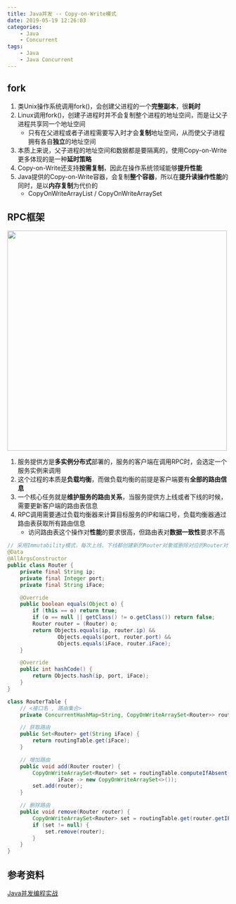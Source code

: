 ```yaml
---
title: Java并发 -- Copy-on-Write模式
date: 2019-05-19 12:26:03
categories:
    - Java
    - Concurrent
tags:
    - Java
    - Java Concurrent
---
```


## fork
1. 类Unix操作系统调用fork()，会创建父进程的一个**完整副本**，很**耗时**
2. Linux调用fork()，创建子进程时并不会复制整个进程的地址空间，而是让父子进程共享同一个地址空间
    - 只有在父进程或者子进程需要写入时才会**复制**地址空间，从而使父子进程拥有各自**独立**的地址空间
3. 本质上来说，父子进程的地址空间和数据都是要隔离的，使用Copy-on-Write更多体现的是一种**延时策略**
4. Copy-on-Write还支持**按需复制**，因此在操作系统领域能够**提升性能**
5. Java提供的Copy-on-Write容器，会复制**整个容器**，所以在**提升读操作性能**的同时，是以**内存复制**为代价的
    - CopyOnWriteArrayList / CopyOnWriteArraySet

<!-- more -->

## RPC框架
<img src="https://java-concurrent-1253868755.cos.ap-guangzhou.myqcloud.com/java-concurrent-copy-on-write-route-table.png" width=500/>

1. 服务提供方是**多实例分布式**部署的，服务的客户端在调用RPC时，会选定一个服务实例来调用
2. 这个过程的本质是**负载均衡**，而做负载均衡的前提是客户端要有**全部的路由信息**
3. 一个核心任务就是**维护服务的路由关系**，当服务提供方上线或者下线的时候，需要更新客户端的路由表信息
4. RPC调用需要通过负载均衡器来计算目标服务的IP和端口号，负载均衡器通过路由表获取所有路由信息
    - 访问路由表这个操作对**性能**的要求很高，但路由表对**数据一致性**要求不高

```java
// 采用Immutability模式，每次上线、下线都创建新的Router对象或删除对应的Router对象
@Data
@AllArgsConstructor
public class Router {
    private final String ip;
    private final Integer port;
    private final String iFace;

    @Override
    public boolean equals(Object o) {
        if (this == o) return true;
        if (o == null || getClass() != o.getClass()) return false;
        Router router = (Router) o;
        return Objects.equals(ip, router.ip) &&
                Objects.equals(port, router.port) &&
                Objects.equals(iFace, router.iFace);
    }

    @Override
    public int hashCode() {
        return Objects.hash(ip, port, iFace);
    }
}

class RouterTable {
    // <接口名 , 路由集合>
    private ConcurrentHashMap<String, CopyOnWriteArraySet<Router>> routingTable = new ConcurrentHashMap<>();

    // 获取路由
    public Set<Router> get(String iFace) {
        return routingTable.get(iFace);
    }

    // 增加路由
    public void add(Router router) {
        CopyOnWriteArraySet<Router> set = routingTable.computeIfAbsent(router.getIFace(),
                iFace -> new CopyOnWriteArraySet<>());
        set.add(router);
    }

    // 删除路由
    public void remove(Router router) {
        CopyOnWriteArraySet<Router> set = routingTable.get(router.getIFace());
        if (set != null) {
            set.remove(router);
        }
    }
}
```


<!-- indicate-the-source -->

## 参考资料
[Java并发编程实战](https://time.geekbang.org/column/intro/100023901)
